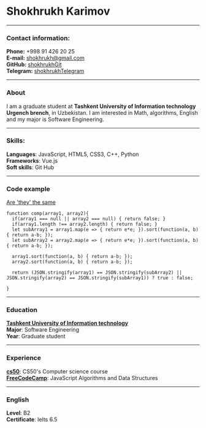# Shokhrukh Karimov

***

### Contact information:

**Phone:** +998 91 426 20 25<br>
**E-mail:** [shokhrukh@gmail.com](shokhrukhkarimovme@gmail.com)<br>
**GitHub:** [shokhrukhGit](https://github.com/shokhrukh1212)<br>
**Telegram:** [shokhrukhTelegram](https://t.me/khon_engineer)<br>

***

### About

I am a graduate student at **Tashkent University of Information technology Urgench brench**, in Uzbekistan. 
I am interested in Math, algorithms, English and my major is Software Engineering. 

***

### Skills:

**Languages**: JavaScript, HTML5, CSS3, C++, Python<br>
**Frameworks**: Vue.js<br>
**Soft skills**: Git Hub<br>


***

### Code example

[Are 'they' the same](https://www.codewars.com/kata/550498447451fbbd7600041c)

```
function comp(array1, array2){
  if(array1 === null || array2 === null) { return false; }
  if(array1.length !== array2.length) { return false; }
  let subArray1 = array1.map(e => { return e*e; }).sort(function(a, b) { return a-b; }); 
  let subArray2 = array2.map(e => { return e*e; }).sort(function(a, b) { return a-b; });
  
  array1.sort(function(a, b) { return a-b; });
  array2.sort(function(a, b) { return a-b; });
  
  return (JSON.stringify(array1) == JSON.stringify(subArray2) || JSON.stringify(array2) == JSON.stringify(subArray1)) ? true : false;
  
}

```

***

### Education

[**Tashkent University of Information technology**](https://www.ubtuit.uz/)<br>
**Major**: Software Engineering<br>
**Year**: Graduate student<br>

***

### Experience


[**cs50**](https://www.edx.org/course/cs50s-web-programming-with-python-and-javascript): CS50's Computer science course<br>
[**FreeCodeCamp**](https://www.freecodecamp.org/learn/javascript-algorithms-and-data-structures/): JavaScript Algorithms and Data Structures<br>

***

### English

**Level**: B2<br>
**Certificate**: Ielts 6.5
